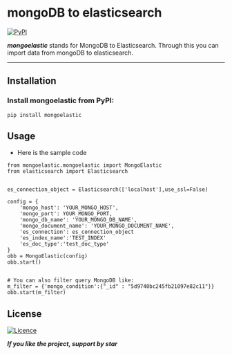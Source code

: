 # mongoDB to elasticsearch

[![PyPI](https://img.shields.io/pypi/v/mongoelastic?color=green)](https://pypi.org/project/mongoelastic/)


***mongoelastic*** stands for MongoDB to Elasticsearch. Through this you can import data from mongoDB to elasticsearch.

---

## Installation

### Install mongoelastic from PyPI: <br />
`pip install mongoelastic` <br />

## Usage




* Here is the sample code 
```shell
from mongoelastic.mongoelastic import MongoElastic
from elasticsearch import Elasticsearch


es_connection_object = Elasticsearch(['localhost'],use_ssl=False)

config = {
    'mongo_host': 'YOUR_MONGO_HOST',
    'mongo_port': YOUR_MONGO_PORT,
    'mongo_db_name': 'YOUR_MONGO_DB_NAME',
    'mongo_document_name': 'YOUR_MONGO_DOCUMENT_NAME',
    'es_connection': es_connection_object
    'es_index_name':'TEST_INDEX'
    'es_doc_type':'test_doc_type'
}
obb = MongoElastic(config)
obb.start()


# You can also filter query MongoDB like:
m_filter = {'mongo_condition':{"_id" : "5d9740bc245fb21097e82c11"}}
obb.start(m_filter)  
```


## License

[![Licence](https://img.shields.io/badge/Licence-MIT-GREEN.svg)](https://pypi.org/project/mongoelastic/)

***If you like the project, support by star***